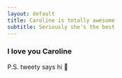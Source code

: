 ```yaml
---
layout: default
title: Caroline is totally awesome
subtitle: Seriously she's the best
---
```


### I love you Caroline

P.S. tweety says hi :chicken:
